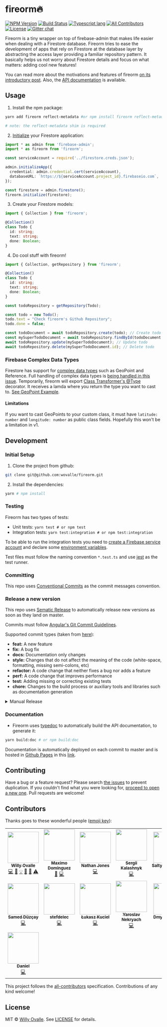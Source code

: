 # fireorm🔥

[![NPM Version](https://img.shields.io/npm/v/fireorm.svg?style=flat)](https://www.npmjs.com/package/fireorm)
[![Build Status](https://travis-ci.com/wovalle/fireorm.svg?token=KsyisFHzgCusk2sapuJe&branch=master)](https://travis-ci.com/wovalle/fireorm)
[![Typescript lang](https://img.shields.io/badge/Language-Typescript-Blue.svg)](https://www.typescriptlang.org)
[![All Contributors](https://img.shields.io/badge/all_contributors-7-orange.svg?style=flat-square)](#contributors)
[![License](https://img.shields.io/npm/l/fireorm.svg?style=flat)](https://www.npmjs.com/package/fireorm)
[![Gitter chat](https://badges.gitter.im/gitterHQ/gitter.png)](https://gitter.im/fireorm/community)

Fireorm is a tiny wrapper on top of firebase-admin that makes life easier when dealing with a Firestore database. Fireorm tries to ease the development of apps that rely on Firestore at the database layer by abstracting the access layer providing a familiar repository pattern. It basically helps us not worry about Firestore details and focus on what matters: adding cool new features!

You can read more about the motivations and features of fireorm [on its introductory post](https://medium.com/p/ba7734644684). Also, the [API documentation](https://wovalle.github.io/fireorm) is available.

## Usage

1.  Install the npm package:

```bash
yarn add fireorm reflect-metadata #or npm install fireorm reflect-metadata

# note: the reflect-metadata shim is required
```

2. [Initialize](https://firebase.google.com/docs/firestore/quickstart#initialize) your Firestore application:

```typescript
import * as admin from 'firebase-admin';
import * as fireorm from 'fireorm';

const serviceAccount = require('../firestore.creds.json');

admin.initializeApp({
  credential: admin.credential.cert(serviceAccount),
  databaseURL: `https://${serviceAccount.project_id}.firebaseio.com`,
});

const firestore = admin.firestore();
fireorm.initialize(firestore);
```

3.  Create your Firestore models:

```typescript
import { Collection } from 'fireorm';

@Collection()
class Todo {
  id: string;
  text: string;
  done: Boolean;
}
```

4.  Do cool stuff with fireorm!

```typescript
import { Collection, getRepository } from 'fireorm';

@Collection()
class Todo {
  id: string;
  text: string;
  done: Boolean;
}

const todoRepository = getRepository(Todo);

const todo = new Todo();
todo.text = "Check fireorm's Github Repository";
todo.done = false;

const todoDocument = await todoRepository.create(todo); // Create todo
const mySuperTodoDocument = await todoRepository.findById(todoDocument.id); // Read todo
await todoRepository.update(mySuperTodoDocument); // Update todo
await todoRepository.delete(mySuperTodoDocument.id); // Delete todo
```

### Firebase Complex Data Types

Firestore has support for [complex data types](https://firebase.google.com/docs/firestore/manage-data/data-types) such as GeoPoint and Reference. Full handling of complex data types is [being handled in this issue](https://github.com/wovalle/fireorm/issues/58). Temporarily, fireorm will export [Class Transformer's @Type](https://github.com/typestack/class-transformer#working-with-nested-objects) decorator. It receives a lamda where you return the type you want to cast to. [See GeoPoint Example](https://github.com/wovalle/fireorm/blob/d8f79090b7006675f2cb5014bb5ca7a9dfbfa8c1/src/BaseFirestoreRepository.spec.ts#L471-L476).

#### Limitations

If you want to cast GeoPoints to your custom class, it must have `latitude: number` and `longitude: number` as public class fields. Hopefully this won't be a limitation in v1.

## Development

### Initial Setup

1.  Clone the project from github:

```bash
git clone git@github.com:wovalle/fireorm.git
```

2.  Install the dependencies:

```bash
yarn # npm install
```

### Testing

Fireorm has two types of tests:

- Unit tests: `yarn test # or npm test`
- Integration tests: `yarn test:integration # or npm test:integration`

To be able to run the integration tests you need to [create a Firebase service account](https://firebase.google.com/docs/admin/setup#initialize_the_sdk) and declare some [environment variables](https://github.com/wovalle/fireorm/blob/master/test/setup.ts#L5-L13).

Test files must follow the naming convention `*.test.ts` and use [jest](https://jestjs.io/) as the test runner.

### Committing

This repo uses [Conventional Commits](https://www.conventionalcommits.org/) as the commit messages convention.

### Release a new version

This repo uses [Sematic Release](https://github.com/semantic-release/semantic-release) to automatically release new versions as soon as they land on master.

Commits must follow [Angular's Git Commit Guidelines](https://github.com/angular/angular.js/blob/master/DEVELOPERS.md#-git-commit-guidelines).

Supported commit types (taken from [here](https://github.com/angular/angular.js/blob/master/DEVELOPERS.md#type)):

- **feat:** A new feature
- **fix:** A bug fix
- **docs:** Documentation only changes
- **style:** Changes that do not affect the meaning of the code (white-space, formatting, missing semi-colons, etc)
- **refactor:** A code change that neither fixes a bug nor adds a feature
- **perf:** A code change that improves performance
- **test:** Adding missing or correcting existing tests
- **chore:** Changes to the build process or auxiliary tools and libraries such as documentation generation

<details>
  <summary>Manual Release</summary>
  If, by any reason, a manual release must be done, these are the instructions:

- To release a new version to npm, first we have to create a new tag:

```bash
npm version [ major | minor | patch ] -m "Relasing version"
git push --follow-tags
```

- Then we can publish the package to npm registry:

```bash
npm publish
```

- To deploy the documentation:

```bash
yarn deploy:doc # or npm deploy:doc
```

</details>

### Documentation

- Fireorm uses [typedoc](https://typedoc.org/) to automatically build the API documentation, to generate it:

```bash
yarn build:doc # or npm build:doc
```

Documentation is automatically deployed on each commit to master and is hosted in [Github Pages](https://pages.github.com/) in this [link](https://wovalle.github.io/fireorm).

## Contributing

Have a bug or a feature request? Please search [the issues](https://github.com/wovalle/fireorm/issues) to prevent duplication. If you couldn't find what you were looking for, [proceed to open a new one](https://github.com/wovalle/fireorm/issues/new). Pull requests are welcome!

## Contributors

Thanks goes to these wonderful people ([emoji key](https://allcontributors.org/docs/en/emoji-key)):

<!-- ALL-CONTRIBUTORS-LIST:START - Do not remove or modify this section -->
<!-- prettier-ignore-start -->
<!-- markdownlint-disable -->
<table>
  <tr>
    <td align="center"><a href="http://twitter.com/wovalle"><img src="https://avatars0.githubusercontent.com/u/7854116?v=4?s=100" width="100px;" alt=""/><br /><sub><b>Willy Ovalle</b></sub></a><br /><a href="https://github.com/wovalle/fireorm/commits?author=wovalle" title="Code">💻</a> <a href="https://github.com/wovalle/fireorm/commits?author=wovalle" title="Documentation">📖</a> <a href="#example-wovalle" title="Examples">💡</a> <a href="#ideas-wovalle" title="Ideas, Planning, & Feedback">🤔</a> <a href="https://github.com/wovalle/fireorm/pulls?q=is%3Apr+reviewed-by%3Awovalle" title="Reviewed Pull Requests">👀</a> <a href="https://github.com/wovalle/fireorm/commits?author=wovalle" title="Tests">⚠️</a></td>
    <td align="center"><a href="https://github.com/mamodom"><img src="https://avatars3.githubusercontent.com/u/5097424?v=4?s=100" width="100px;" alt=""/><br /><sub><b>Maximo Dominguez</b></sub></a><br /><a href="#ideas-mamodom" title="Ideas, Planning, & Feedback">🤔</a> <a href="https://github.com/wovalle/fireorm/commits?author=mamodom" title="Code">💻</a></td>
    <td align="center"><a href="https://github.com/jonesnc"><img src="https://avatars0.githubusercontent.com/u/1293145?v=4?s=100" width="100px;" alt=""/><br /><sub><b>Nathan Jones</b></sub></a><br /><a href="https://github.com/wovalle/fireorm/commits?author=jonesnc" title="Code">💻</a></td>
    <td align="center"><a href="https://github.com/skalashnyk"><img src="https://avatars3.githubusercontent.com/u/18640514?v=4?s=100" width="100px;" alt=""/><br /><sub><b>Sergii Kalashnyk</b></sub></a><br /><a href="https://github.com/wovalle/fireorm/commits?author=skalashnyk" title="Code">💻</a></td>
    <td align="center"><a href="http://skneko.moe/"><img src="https://avatars1.githubusercontent.com/u/13376606?v=4?s=100" width="100px;" alt=""/><br /><sub><b>SaltyKawaiiNeko</b></sub></a><br /><a href="https://github.com/wovalle/fireorm/commits?author=skneko" title="Code">💻</a> <a href="#ideas-skneko" title="Ideas, Planning, & Feedback">🤔</a></td>
    <td align="center"><a href="https://github.com/z-hirschtritt"><img src="https://avatars1.githubusercontent.com/u/35265735?v=4?s=100" width="100px;" alt=""/><br /><sub><b>z-hirschtritt</b></sub></a><br /><a href="https://github.com/wovalle/fireorm/commits?author=z-hirschtritt" title="Code">💻</a> <a href="#ideas-z-hirschtritt" title="Ideas, Planning, & Feedback">🤔</a></td>
    <td align="center"><a href="http://joemck.ie/"><img src="https://avatars1.githubusercontent.com/u/4980618?v=4?s=100" width="100px;" alt=""/><br /><sub><b>Joe McKie</b></sub></a><br /><a href="https://github.com/wovalle/fireorm/commits?author=joemckie" title="Code">💻</a> <a href="#ideas-joemckie" title="Ideas, Planning, & Feedback">🤔</a></td>
  </tr>
  <tr>
    <td align="center"><a href="https://www.smddzcy.com/"><img src="https://avatars3.githubusercontent.com/u/13895224?v=4?s=100" width="100px;" alt=""/><br /><sub><b>Samed Düzçay</b></sub></a><br /><a href="https://github.com/wovalle/fireorm/commits?author=smddzcy" title="Code">💻</a></td>
    <td align="center"><a href="https://github.com/stefdelec"><img src="https://avatars1.githubusercontent.com/u/12082478?v=4?s=100" width="100px;" alt=""/><br /><sub><b>stefdelec</b></sub></a><br /><a href="https://github.com/wovalle/fireorm/commits?author=stefdelec" title="Code">💻</a></td>
    <td align="center"><a href="http://www.innvia.com"><img src="https://avatars0.githubusercontent.com/u/35846271?v=4?s=100" width="100px;" alt=""/><br /><sub><b>Łukasz Kuciel</b></sub></a><br /><a href="https://github.com/wovalle/fireorm/commits?author=LukaszKuciel" title="Code">💻</a></td>
    <td align="center"><a href="https://github.com/Fame513"><img src="https://avatars1.githubusercontent.com/u/2944505?v=4?s=100" width="100px;" alt=""/><br /><sub><b>Yaroslav Nekryach</b></sub></a><br /><a href="https://github.com/wovalle/fireorm/commits?author=Fame513" title="Code">💻</a></td>
    <td align="center"><a href="https://www.linkedin.com/in/dmytro-nikitiuk/"><img src="https://avatars0.githubusercontent.com/u/40293865?v=4?s=100" width="100px;" alt=""/><br /><sub><b>Dmytro Nikitiuk</b></sub></a><br /><a href="https://github.com/wovalle/fireorm/commits?author=tomorroN" title="Code">💻</a></td>
    <td align="center"><a href="https://github.com/JingWangTW"><img src="https://avatars0.githubusercontent.com/u/20182367?v=4?s=100" width="100px;" alt=""/><br /><sub><b>JingWangTW</b></sub></a><br /><a href="https://github.com/wovalle/fireorm/commits?author=JingWangTW" title="Code">💻</a></td>
    <td align="center"><a href="https://github.com/rinkstiekema"><img src="https://avatars.githubusercontent.com/u/5337711?v=4?s=100" width="100px;" alt=""/><br /><sub><b>Rink Stiekema</b></sub></a><br /><a href="https://github.com/wovalle/fireorm/commits?author=rinkstiekema" title="Code">💻</a></td>
  </tr>
  <tr>
    <td align="center"><a href="https://github.com/danieleisenhardt"><img src="https://avatars.githubusercontent.com/u/2325519?v=4?s=100" width="100px;" alt=""/><br /><sub><b>Daniel</b></sub></a><br /><a href="https://github.com/wovalle/fireorm/commits?author=danieleisenhardt" title="Code">💻</a></td>
  </tr>
</table>

<!-- markdownlint-restore -->
<!-- prettier-ignore-end -->

<!-- ALL-CONTRIBUTORS-LIST:END -->

This project follows the [all-contributors](https://github.com/all-contributors/all-contributors) specification. Contributions of any kind welcome!

## License

MIT © [Willy Ovalle](https://github.com/wovalle). See [LICENSE](https://github.com/wovalle/fireorm/blob/master/LICENSE) for details.
